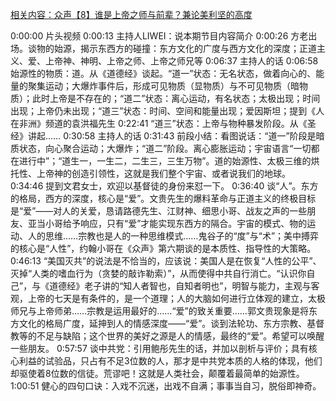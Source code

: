 [相关内容：众声【8】谁是上帝之师与前辈？兼论美利坚的高度](https://youtu.be/EoWAsYuHAX4)

0:00:00	片头视频
0:00:13	主持人LIWEI：说本期节目内容简介
0:00:26	方老出场。谈物的始源，揭示东西方的碰撞：东方文化的广度与西方文化的深度；正道主义、爱、上帝神、神明、上帝之师、上帝之师兄等
0:06:37	主持人的话
0:06:58	始源性的物质：道。从《道德经》谈起。“道一”状态：无名状态，做着向心的、能量的聚集运动；大爆炸事件后，形成可见物质（显物质）与不可见物质（暗物质）；此时上帝是不存在的；“道二”状态：离心运动，有名状态；太极出现；时间出现；上帝仍未出现；“道三”状态：时间、空间和能量出现；爱因斯坦；提到《人在非洲》频道的袁洪福先生
0:22:41	“道三”状态：上帝与物种暴发阶段。从《圣经》讲起……
0:30:58	主持人的话
0:31:43	前段小结：看图说话：“道一”阶段是暗质状态，向心聚合运动；大爆炸；“道二”阶段。离心膨胀运动；宇宙语言“一切都在进行中”；“道生一，一生二，二生三，三生万物”。道的始源性、太极三维的烘托性、上帝神的创造引领性，这就是我们整个宇宙、或者说我们的地球。
0:34:46	提到文君女士，欢迎以基督徒的身份来怼一下。
0:36:40	谈“人”。东方的格局，西方的深度，核心是“爱”。文贵先生的爆料革命与正道主义的终极目标是“爱”——对人的关爱，恳请路德先生、江财神、细思小哥、战友之声的一些朋友、亚当小哥给予响应，只有“爱”才能实现东西方的隔合。宇宙的模式、物的运动、人的思维……宗教也是人的一种思维模式……鬼谷子的“度”与“术”；美中搏弈的核心是“人性”，约翰小哥在《众声》第六期谈的是本质性、指导性的大策略。
0:46:13	“美国灭共”的说法是不恰当的，应该说：美国人是在恢复“人性的公平”、灭掉“人类的嗜血行为（贪婪的敲诈勒索）”，从而使得中共自行消亡。“认识你自己”，与《道德经》老子讲的“知人者智也，自知者明也”，明智与能力，主观与客观，上帝的七天是有条件的，是一个道理；人的大脑如何进行立体观的建立，太极师兄与上帝师弟……宗教是运用最好的……“爱”的致关重要……郭文贵现象是将东方文化的格局广度，延抻到人的情感深度——“爱”。谈到法轮功、东方宗教、基督教等的不足与缺陷；这个世界的美好之源是人的情感，最终的“爱”。希望可以唤醒一些朋友。
0:57:57	谈中共党：引用鲍彤先生的话，并加以剖析与评价；具有核心利益的试验品，只占有不足3位数的人，那才是中共党本质的人格的体现，他们却驱使着8位数的信徒。荒谬吧！这就是人类社会，颠覆着最简单的始源性。
1:00:51	健心的四句口诀：入戏不沉迷，出戏不自满；事事当自习，脱俗即神奇。


